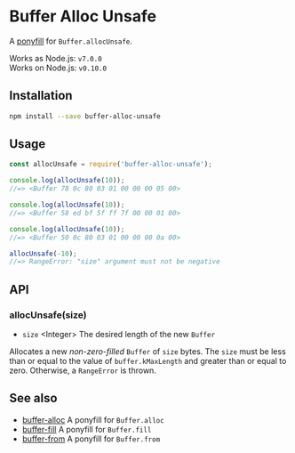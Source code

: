 # Buffer Alloc Unsafe

A [ponyfill](https://ponyfill.com) for `Buffer.allocUnsafe`.

Works as Node.js: `v7.0.0` <br>
Works on Node.js: `v0.10.0`

## Installation

```sh
npm install --save buffer-alloc-unsafe
```

## Usage

```js
const allocUnsafe = require('buffer-alloc-unsafe');

console.log(allocUnsafe(10));
//=> <Buffer 78 0c 80 03 01 00 00 00 05 00>

console.log(allocUnsafe(10));
//=> <Buffer 58 ed bf 5f ff 7f 00 00 01 00>

console.log(allocUnsafe(10));
//=> <Buffer 50 0c 80 03 01 00 00 00 0a 00>

allocUnsafe(-10);
//=> RangeError: "size" argument must not be negative
```

## API

### allocUnsafe(size)

- `size` &lt;Integer&gt; The desired length of the new `Buffer`

Allocates a new _non-zero-filled_ `Buffer` of `size` bytes. The `size` must be
less than or equal to the value of `buffer.kMaxLength` and greater than or equal
to zero. Otherwise, a `RangeError` is thrown.

## See also

- [buffer-alloc](https://github.com/LinusU/buffer-alloc) A ponyfill for `Buffer.alloc`
- [buffer-fill](https://github.com/LinusU/buffer-fill) A ponyfill for `Buffer.fill`
- [buffer-from](https://github.com/LinusU/buffer-from) A ponyfill for `Buffer.from`
